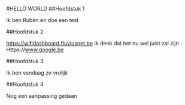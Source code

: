 #HELLO WORLD
##Hoofdstuk 1

Ik ben Ruben en doe een test

##Hoofdstuk 2

https://wifidashboard.fluviusnet.be
Ik denk dat het nu wel juist zal zijn 
Https://www.google.be

##Hoofdstuk 3 

Ik ben vandaag zo vrolijk

##Hoofdstuk 4 

Nog een aanpassing gedaan
